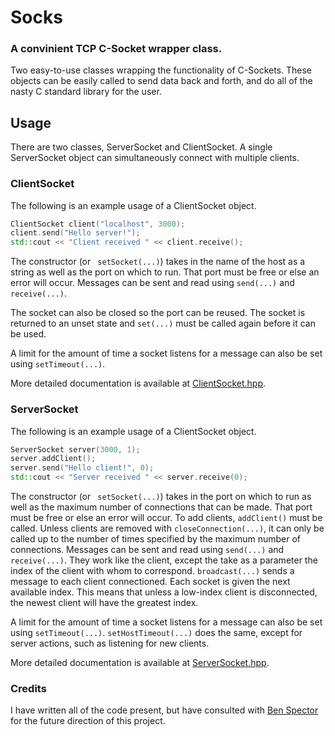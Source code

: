# Socks
### A convinient TCP C-Socket wrapper class.

Two easy-to-use classes wrapping the functionality of C-Sockets. These objects can be easily called to send data back and forth, and do all of the nasty C standard library for the user.

## Usage

There are two classes, ServerSocket and ClientSocket. A single ServerSocket object can simultaneously connect with multiple clients.

### ClientSocket

The following is an example usage of a ClientSocket object.
```C++
ClientSocket client("localhost", 3000);
client.send("Hello server!");
std::cout << "Client received " << client.receive();
```

The constructor (or ``` setSocket(...)```) takes in the name of the host as a string as well as the port on which to run. That port must be free or else an error will occur. Messages can be sent and read using ```send(...)``` and ```receive(...)```.

The socket can also be closed so the port can be reused. The socket is returned to an unset state and ```set(...)``` must be called again before it can be used.

A limit for the amount of time a socket listens for a message can also be set using ```setTimeout(...)```.

More detailed documentation is available at [ClientSocket.hpp](https://github.com/ja-San/Socks/blob/master/C-Sockets/ClientSocket.hpp).

### ServerSocket
The following is an example usage of a ClientSocket object.
```C++
ServerSocket server(3000, 1);
server.addClient();
server.send("Hello client!", 0);
std::cout << "Server received " << server.receive(0);
```

The constructor (or ``` setSocket(...)```) takes in the port on which to run as well as the maximum number of connections that can be made. That port must be free or else an error will occur. To add clients, ```addClient()``` must be called. Unless clients are removed with ```closeConnection(...)```, it can only be called up to the number of times specified by the maximum number of connections. Messages can be sent and read using ```send(...)``` and ```receive(...)```. They work like the client, except the take as a parameter the index of the client with whom to correspond. ```broadcast(...)``` sends a message to each client connectioned. Each socket is given the next available index. This means that unless a low-index client is disconnected, the newest client will have the greatest index.

A limit for the amount of time a socket listens for a message can also be set using ```setTimeout(...)```.  ```setHostTimeout(...)``` does the same, except for server actions, such as listening for new clients.

More detailed documentation is available at [ServerSocket.hpp](https://github.com/ja-San/Socks/blob/master/C-Sockets/ServerSocket.hpp).

### Credits
I have written all of the code present, but have consulted with [Ben Spector](https://github.com/sydriax) for the future  direction of this project.
